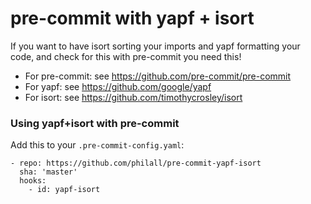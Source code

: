 # pre-commit with yapf + isort

If you want to have isort sorting your imports and yapf formatting your code,
and check for this with pre-commit you need this!

- For pre-commit: see https://github.com/pre-commit/pre-commit
- For yapf: see https://github.com/google/yapf
- For isort: see https://github.com/timothycrosley/isort


### Using yapf+isort with pre-commit

Add this to your `.pre-commit-config.yaml`:

```
- repo: https://github.com/philall/pre-commit-yapf-isort
  sha: 'master'
  hooks:
    - id: yapf-isort
```
